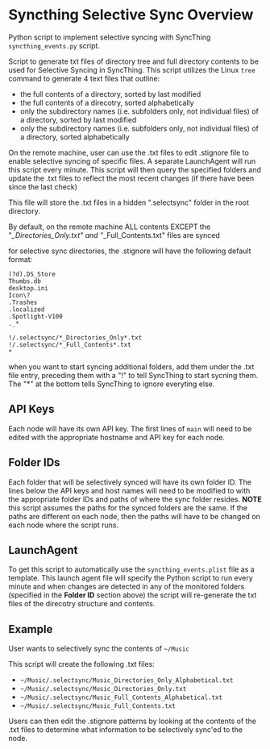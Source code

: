 # Syncthing Selective Sync Overview
Python script to implement selective syncing with SyncThing `syncthing_events.py` script.

Script to generate txt files of directory tree and full directory contents to be used for Selective Syncing in SyncThing. This script utilizes the Linux `tree` command to generate 4 text files that outline:

* the full contents of a directory, sorted by last modified
* the full contents of a direcotry, sorted alphabetically
* only the subdirectory names (i.e. subfolders only, not individual files) of a directory, sorted by last modified
* only the subdirectory names (i.e. subfolders only, not individual files) of a directory, sorted alphabetically

On the remote machine, user can use the .txt files to edit .stignore file to enable selective syncing of specific files. A separate LaunchAgent will run this script every minute. This script will then query the specified folders and update the .txt files to reflect the most recent changes (if there have been since the last check)

This file will store the .txt files in a hidden ".selectsync" folder in the root directory.

By default, on the remote machine ALL contents EXCEPT the "*_Directories_Only.txt" and "*_Full_Contents.txt" files are synced

for selective sync directories, the .stignore will have the following default format:
    
    (?d).DS_Store
    Thumbs.db
    desktop.ini
    Icon\?
    .Trashes
    .localized
    .Spotlight-V100
    ._*
    
    !/.selectsync/*_Directories_Only*.txt
    !/.selectsync/*_Full_Contents*.txt
    *
    
when you want to start syncing additional folders, add them under the .txt file entry, preceding them with a "!" to tell SyncThing to start sycning them. The "*" at the bottom tells SyncThing to ignore everyting else.

## API Keys

Each node will have its own API key. The first lines of `main` will need to be edited with the appropriate hostname and API key for each node.

## Folder IDs

Each folder that will be selectively synced will have its own folder ID. The lines below the API keys and host names will need to be modified to with the appropriate folder IDs and paths of where the sync folder resides. **NOTE** this script assumes the paths for the synced folders are the same. If the paths are different on each node, then the paths will have to be changed on each node where the script runs.

## LaunchAgent

To get this script to automatically use the `syncthing_events.plist` file as a template. This launch agent file will specify the Python script to run every minute and when changes are detected in any of the monitored folders (specified in the **Folder ID** section above) the script will re-generate the txt files of the direcotry structure and contents.

## Example

User wants to selectively sync the contents of `~/Music`

This script will create the following .txt files:
* `~/Music/.selectsync/Music_Directories_Only_Alphabetical.txt`
* `~/Music/.selectsync/Music_Directories_Only.txt`
* `~/Music/.selectsync/Music_Full_Contents_Alphabetical.txt`
* `~/Music/.selectsync/Music_Full_Contents.txt`

Users can then edit the .stignore patterns by looking at the contents of the .txt files to determine what information to be selectively sync'ed to the node.
